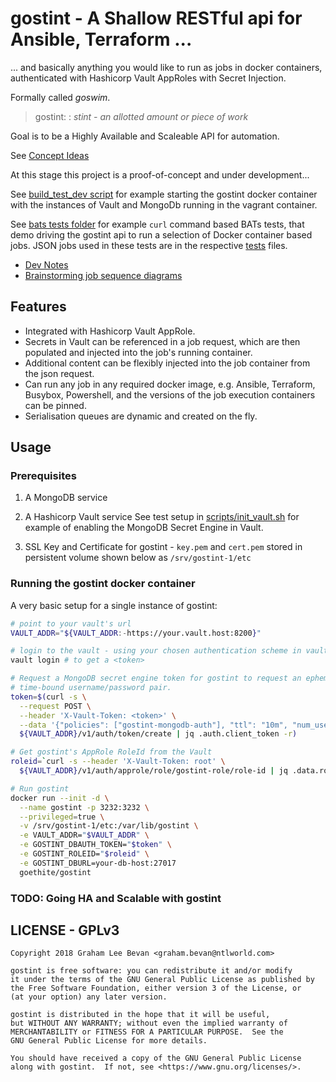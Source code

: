 # gostint - A Shallow RESTful api for Ansible, Terraform ...
... and basically anything you would like to run as jobs in docker containers, authenticated with Hashicorp Vault AppRoles with Secret Injection.

Formally called _goswim_.
> gostint:
> : _stint - an allotted amount or piece of work_

Goal is to be a Highly Available and Scaleable API for automation.

See [Concept Ideas](docs/Concept_Ideas.md)

At this stage this project is a proof-of-concept and under development...

See [build_test_dev script](./build_test_against_dev.sh) for example starting the gostint docker container with the instances of Vault and MongoDb running in the vagrant container.

See [bats tests folder](tests/bats) for example `curl` command based BATs tests, that
demo driving the gostint api to run a selection of Docker container based jobs.
JSON jobs used in these tests are in the respective [tests](tests/) files.

* [Dev Notes](docs/devnotes.md)
* [Brainstorming job sequence diagrams](docs/jobsequence.md)

## Features
* Integrated with Hashicorp Vault AppRole.
* Secrets in Vault can be referenced in a job request, which are then populated
and injected into the job's running container.
* Additional content can be flexibly injected into the job container from the
json request.
* Can run any job in any required docker image, e.g. Ansible, Terraform, Busybox,
Powershell, and the versions of the job execution containers can be pinned.
* Serialisation queues are dynamic and created on the fly.

## Usage

### Prerequisites
1. A MongoDB service

2. A Hashicorp Vault service
See test setup in [scripts/init_vault.sh](scripts/init_vault.sh) for example of enabling the MongoDB Secret Engine in Vault.

3. SSL Key and Certificate for gostint - `key.pem` and `cert.pem` stored in persistent volume shown below as `/srv/gostint-1/etc`

### Running the gostint docker container
A very basic setup for a single instance of gostint:
```bash
# point to your vault's url
VAULT_ADDR="${VAULT_ADDR:-https://your.vault.host:8200}"

# login to the vault - using your chosen authentication scheme in vault
vault login # to get a <token>

# Request a MongoDB secret engine token for gostint to request an ephemeral
# time-bound username/password pair.
token=$(curl -s \
  --request POST \
  --header 'X-Vault-Token: <token>' \
  --data '{"policies": ["gostint-mongodb-auth"], "ttl": "10m", "num_uses": 2}' \
  ${VAULT_ADDR}/v1/auth/token/create | jq .auth.client_token -r)

# Get gostint's AppRole RoleId from the Vault
roleid=`curl -s --header 'X-Vault-Token: root' \
  ${VAULT_ADDR}/v1/auth/approle/role/gostint-role/role-id | jq .data.role_id -r`

# Run gostint
docker run --init -d \
  --name gostint -p 3232:3232 \
  --privileged=true \
  -v /srv/gostint-1/etc:/var/lib/gostint \
  -e VAULT_ADDR="$VAULT_ADDR" \
  -e GOSTINT_DBAUTH_TOKEN="$token" \
  -e GOSTINT_ROLEID="$roleid" \
  -e GOSTINT_DBURL=your-db-host:27017
  goethite/gostint
```

### TODO: Going HA and Scalable with gostint

## LICENSE - GPLv3

```
Copyright 2018 Graham Lee Bevan <graham.bevan@ntlworld.com>

gostint is free software: you can redistribute it and/or modify
it under the terms of the GNU General Public License as published by
the Free Software Foundation, either version 3 of the License, or
(at your option) any later version.

gostint is distributed in the hope that it will be useful,
but WITHOUT ANY WARRANTY; without even the implied warranty of
MERCHANTABILITY or FITNESS FOR A PARTICULAR PURPOSE.  See the
GNU General Public License for more details.

You should have received a copy of the GNU General Public License
along with gostint.  If not, see <https://www.gnu.org/licenses/>.
```
